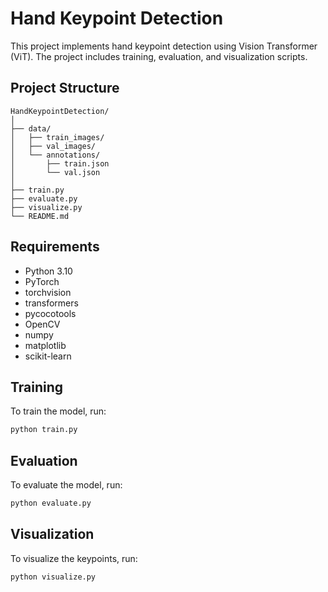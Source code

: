# Hand Keypoint Detection

This project implements hand keypoint detection using Vision Transformer (ViT). The project includes training, evaluation, and visualization scripts.

## Project Structure

```
HandKeypointDetection/
│
├── data/
│   ├── train_images/
│   ├── val_images/
│   └── annotations/
│       ├── train.json
│       └── val.json
│
├── train.py
├── evaluate.py
├── visualize.py
└── README.md
```

## Requirements

- Python 3.10
- PyTorch
- torchvision
- transformers
- pycocotools
- OpenCV
- numpy
- matplotlib
- scikit-learn

## Training

To train the model, run:

```bash
python train.py
```

## Evaluation

To evaluate the model, run:

```bash
python evaluate.py
```

## Visualization

To visualize the keypoints, run:

```bash
python visualize.py
```
